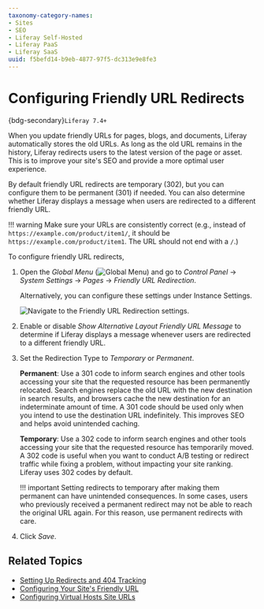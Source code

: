 ```yaml
---
taxonomy-category-names:
- Sites
- SEO
- Liferay Self-Hosted
- Liferay PaaS
- Liferay SaaS
uuid: f5befd14-b9eb-4877-97f5-dc313e9e8fe3
---
```


# Configuring Friendly URL Redirects

{bdg-secondary}`Liferay 7.4+`

When you update friendly URLs for pages, blogs, and documents, Liferay automatically stores the old URLs. As long as the old URL remains in the history, Liferay redirects users to the latest version of the page or asset. This is to improve your site's SEO and provide a more optimal user experience.

By default friendly URL redirects are temporary (302), but you can configure them to be permanent (301) if needed. You can also determine whether Liferay displays a message when users are redirected to a different friendly URL.

!!! warning
    Make sure your URLs are consistently correct (e.g., instead of `https://example.com/product/item1/`, it should be `https://example.com/product/item1`. The URL should not end with a `/`.)

To configure friendly URL redirects,

1. Open the _Global Menu_ (![Global Menu](../../../images/icon-applications-menu.png)) and go to _Control Panel_ &rarr; _System Settings_ &rarr; _Pages_ &rarr; _Friendly URL Redirection_.

   Alternatively, you can configure these settings under Instance Settings.

   ![Navigate to the Friendly URL Redirection settings.](./configuring-friendly-url-redirects/images/01.png)

1. Enable or disable _Show Alternative Layout Friendly URL Message_ to determine if Liferay displays a message whenever users are redirected to a different friendly URL.

1. Set the Redirection Type to _Temporary_ or _Permanent_.

   **Permanent**: Use a 301 code to inform search engines and other tools accessing your site that the requested resource has been permanently relocated. Search engines replace the old URL with the new destination in search results, and browsers cache the new destination for an indeterminate amount of time. A 301 code should be used only when you intend to use the destination URL indefinitely. This improves SEO and helps avoid unintended caching.

   **Temporary**: Use a 302 code to inform search engines and other tools accessing your site that the requested resource has temporarily moved. A 302 code is useful when you want to conduct A/B testing or redirect traffic while fixing a problem, without impacting your site ranking. Liferay uses 302 codes by default.

   !!! important
       Setting redirects to temporary after making them permanent can have unintended consequences. In some cases, users who previously received a permanent redirect may not be able to reach the original URL again. For this reason, use permanent redirects with care.

1. Click _Save_.

## Related Topics

- [Setting Up Redirects and 404 Tracking](./setting-up-redirects-and-404-tracking.md)
- [Configuring Your Site's Friendly URL](./configuring-your-sites-friendly-url.md)
- [Configuring Virtual Hosts Site URLs](./configuring-virtual-hosts-site-urls.md)
